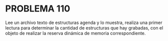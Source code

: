 # PROBLEMA 110

Lee un archivo texto de estructuras agenda y lo muestra, realiza una primer lectura para 
determinar la cantidad de estructuras que hay grabadas, con el objeto de realizar la reserva 
dinámica de memoria correspondiente.